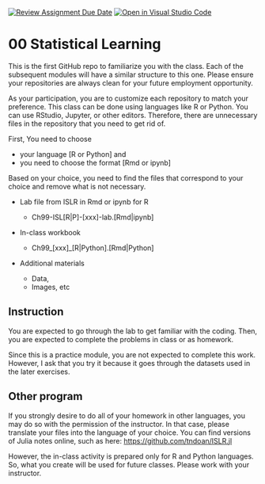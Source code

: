 [![Review Assignment Due Date](https://classroom.github.com/assets/deadline-readme-button-24ddc0f5d75046c5622901739e7c5dd533143b0c8e959d652212380cedb1ea36.svg)](https://classroom.github.com/a/lSO9zcEg)
[![Open in Visual Studio Code](https://classroom.github.com/assets/open-in-vscode-718a45dd9cf7e7f842a935f5ebbe5719a5e09af4491e668f4dbf3b35d5cca122.svg)](https://classroom.github.com/online_ide?assignment_repo_id=13444514&assignment_repo_type=AssignmentRepo)
# 00 Statistical Learning

This is the first GitHub repo to familiarize you with the class.
Each of the subsequent modules will have a similar structure to this one.
Please ensure your repositories are always clean for your future employment opportunity.

As your participation, you are to customize each repository to match your preference.
This class can be done using languages like R or Python.
You can use RStudio, Jupyter, or other editors.
Therefore, there are unnecessary files in the repository that you need to get rid of.

First, You need to choose 
  - your language [R or Python] and 
  - you need to choose the format [Rmd or ipynb]

Based on your choice, you need to find the files that correspond to your choice and remove what is not necessary.

- Lab file from ISLR in Rmd or ipynb for R
  - Ch99-ISL[R|P]-[xxx]-lab.[Rmd|ipynb]
  
- In-class workbook
  - Ch99_[xxx]_[R|Python].[Rmd|Python]

- Additional materials
  - Data,
  - Images, etc

## Instruction

You are expected to go through the lab to get familiar with the coding.
Then, you are expected to complete the problems in class or as homework.

Since this is a practice module, you are not expected to complete this work.
However, I ask that you try it because it goes through the datasets used in the later exercises.

## Other program

If you strongly desire to do all of your homework in other languages, you may do so with the permission of the instructor.  In that case, please translate your files into the language of your choice.
You can find versions of Julia notes online, such as here:
https://github.com/tndoan/ISLR.jl

However, the in-class activity is prepared only for R and Python languages.  So, what you create will be used for future classes.  Please work with your instructor.
